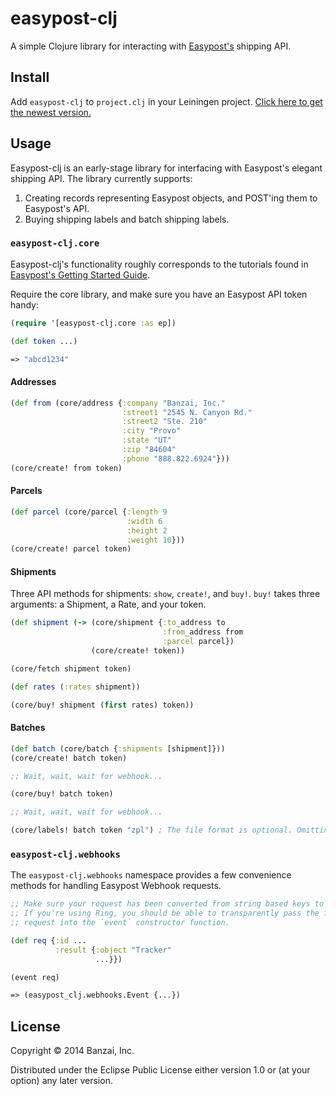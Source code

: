 # easypost-clj

A simple Clojure library for interacting with [Easypost's](https://www.easypost.com/getting-started) shipping API.

## Install

Add `easypost-clj` to `project.clj` in your Leiningen project. [Click here to get the newest version.](https://clojars.org/easypost-clj)

## Usage

Easypost-clj is an early-stage library for interfacing with Easypost's elegant shipping API. The library currently supports:

1. Creating records representing Easypost objects, and POST'ing them to Easypost's API.
2. Buying shipping labels and batch shipping labels.

### `easypost-clj.core`

Easypost-clj's functionality roughly corresponds to the tutorials found in [Easypost's Getting Started Guide](https://www.easypost.com/getting-started).

Require the core library, and make sure you have an Easypost API token handy:

```clojure
(require '[easypost-clj.core :as ep])

(def token ...)

=> "abcd1234"
```

#### Addresses

```clojure
(def from (core/address {:company "Banzai, Inc."
                         :street1 "2545 N. Canyon Rd."
                         :street2 "Ste. 210"
                         :city "Provo"
                         :state "UT"
                         :zip "84604"
                         :phone "888.822.6924"}))
(core/create! from token)
```

#### Parcels

```clojure
(def parcel (core/parcel {:length 9
                          :width 6
                          :height 2
                          :weight 10}))
(core/create! parcel token)
```

#### Shipments

Three API methods for shipments: `show`, `create!`, and `buy!`. `buy!` takes three arguments: a Shipment, a Rate, and your token.

```clojure
(def shipment (-> (core/shipment {:to_address to
                                  :from_address from
                                  :parcel parcel})
                  (core/create! token))

(core/fetch shipment token)

(def rates (:rates shipment))

(core/buy! shipment (first rates) token))
```

#### Batches

```clojure
(def batch (core/batch {:shipments [shipment]}))
(core/create! batch token)

;; Wait, wait, wait for webhook...

(core/buy! batch token)

;; Wait, wait, wait for webhook...

(core/labels! batch token "zpl") ; The file format is optional. Omitting the argument defaults to "pdf".
```

### `easypost-clj.webhooks`

The `easypost-clj.webhooks` namespace provides a few convenience methods for handling Easypost Webhook requests.

```clojure
;; Make sure your request has been converted from string based keys to keywords.
;; If you're using Ring, you should be able to transparently pass the full
;; request into the `event` constructor function.

(def req {:id ...
          :result {:object "Tracker"
                   ...}})

(event req)

=> (easypost_clj.webhooks.Event {...})
```

## License

Copyright © 2014 Banzai, Inc.

Distributed under the Eclipse Public License either version 1.0 or (at
your option) any later version.
